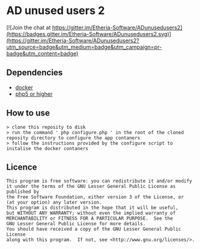 AD unused users 2
=============

[![Join the chat at https://gitter.im/Etheria-Software/ADunusedusers2](https://badges.gitter.im/Etheria-Software/ADunusedusers2.svg)](https://gitter.im/Etheria-Software/ADunusedusers2?utm_source=badge&utm_medium=badge&utm_campaign=pr-badge&utm_content=badge)

## Dependencies

   * [docker](https://www.docker.com/)
   * [php5 or higher](http://php.net/)

## How to use

    > clone this reposity to disk 
    > run the command ' php configure.php ' in the root of the cloned reposity directory to configure the app contaners
    > follow the instructions provided by the configure script to initalise the docker contaners

## Licence

    This program is free software: you can redistribute it and/or modify
    it under the terms of the GNU Lesser General Public License as published by
    the Free Software Foundation, either version 3 of the License, or
    (at your option) any later version.
    This program is distributed in the hope that it will be useful,
    but WITHOUT ANY WARRANTY; without even the implied warranty of
    MERCHANTABILITY or FITNESS FOR A PARTICULAR PURPOSE.  See the
    GNU Lesser General Public License for more details.
    You should have received a copy of the GNU Lesser General Public License
    along with this program.  If not, see <http://www.gnu.org/licenses/>.
